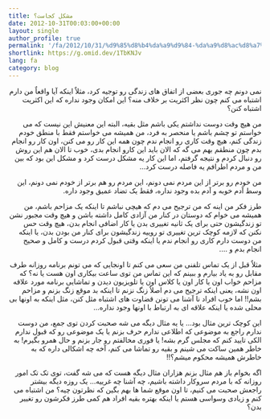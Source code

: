 ```yaml
---
title: مشکل کجاست؟
date: 2012-10-31T00:03:00+00:00
layout: single
author_profile: true
permalink: '/fa/2012/10/31/%d9%85%d8%b4%da%a9%d9%84-%da%a9%d8%ac%d8%a7%d8%b3%d8%aa%d8%9f/'
shortlink: https://g.omid.dev/1TbKNJv
lang: fa
category: blog
---
```

<p dir="rtl">
  نمی دونم چه جوری بعضی از اتفاق های زندگی رو توجیه کرد، مثلاٌ اینکه آیا واقعاٌ من دارم اشتباه می کنم چون نظر اکثریت بر خلاف منه؟ این امکان وجود نداره که این اکثریت اشتباه کنن؟
</p>

<p dir="rtl">
  من هیچ وقت دوست نداشتم یکی باشم مثل بقیه، البته این معنیش این نیست که می خواستم تو چشم باشم یا منحصر به فرد، من همیشه می خواستم فقط با منطق خودم زندگی کنم، هیچ وقت کاری رو انجام ندم چون همه این کار رو می کنن، اون کار رو انجام بدم چون منطقم بهم می گه که الان باید این کارو انجام بدی، خوب تا الان هم این روش رو دنبال کردم و نتیجه گرفتم، اما این کار یه مشکل درست کرد و مشکل این بود که بین من و مردم اطرافم یه فاصله درست کرد…
</p>

<p dir="rtl">
  من خودم رو برتر از این مردم نمی دونم، این مردم رو هم برتر از خودم نمی دونم، این وسط آدم خوبه و آدم بده وجود نداره، فقط یک تضاد عمیق وجود داره.
</p>

<p dir="rtl">
  طرز فکر من اینه که من ترجیح می دم که هیچی نباشم تا اینکه یک مزاحم باشم، من همیشه می خوام که دوستان در کنار من آزادی کامل داشته باشن و هیچ وقت مجبور نشن تو زندگیشون حتی برای یک ثانیه تغییری بدن یا کار اضافی انجام بدن، هیچ وقت حس نکنن که لازمه کوچک ترین تغییری تو روییه زندگیشون برای کنار من بودن بدن، یا اینکه من دوست دارم کاری رو انجام ندم یا اینکه وقتی قبول کردم درست و کامل و صحیح انجام بدم و ….
</p>

<p dir="rtl">
  مثلاٌ قبل از یک تماس تلفنی من سعی می کنم تا اونجایی که می تونم برنامه روزانه طرف مقابل رو به یاد بیارم و ببینم که این تماس من توی ساعت بیکاری اون هست یا نه؟ که مزاحم خواب اون یا کار اون یا کلاس اون یا تلویزیون دیدن و تماشایی برنامه مورد علاقه اون نشه، یعنی اینکه ترجیح می دم اصلاٌ زنگ نزنم تا اینکه بد موقع زنگ بزنم و مزاحم بشم!! اما خوب افراد نا آشنا می تونن قضاوت های اشتباه مثل کنن، مثل اینکه به اونها بی محلی شده یا اینکه علاقه ای به ارتباط با اونها وجود نداره…
</p>

<p dir="rtl">
  این کوچک ترین مثال بود… یا یه مثال دیگه می شه صحبت کردن توی جمع، من دوست ندارم راجع به موضوعی که اطلاعی ندارم حرف بزنم یا یک موضوعی رو که قبول ندارم الکی تایید کنم که مجلس گرم بشه! یا فوری مخالفتم رو جار بزنم و حال همرو بگیرم! به خاطر همین ساکت می شینم و بقیه رو تماشا می کنم، آخه چه اشکالی داره که به خاطرش همیشه محکوم میشم؟!!
</p>

<p dir="rtl">
  اگه بخوام باز هم مثال بزنم هزاران مثال دیگه هست که می شه گفت، توی تک تک امور روزانه که با مردم سروکار داشته باشیم، چه آشنا چه غرییه&#8230; یک روزه دیگه بیشتر راجعش صحبت می کنیم، تا اون موقع شما ها بهم بگین که نظرتون چیه؟ من اشتباه می کنم و زیادی وسواسی هستم یا اینکه بهتره بقیه افراد هم کمی طرز فکرشون رو تغییر بدن؟
</p>